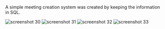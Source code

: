 <h7>A simple meeting creation system was created by keeping the information in SQL.</h7>

![screenshot 30](https://github.com/sercan96/MeetingApp/assets/38535473/bd09c11c-0389-4400-8f2e-4fd831556342)
![screenshot 31](https://github.com/sercan96/MeetingApp/assets/38535473/50f38c39-13f8-42d4-a613-c821c845e6c8)
![screenshot 32](https://github.com/sercan96/MeetingApp/assets/38535473/fdf8fd54-4668-430d-9f8c-3c0da613db5b)
![screenshot 33](https://github.com/sercan96/MeetingApp/assets/38535473/7c612869-c117-4b27-a00f-637703ff8abd)
